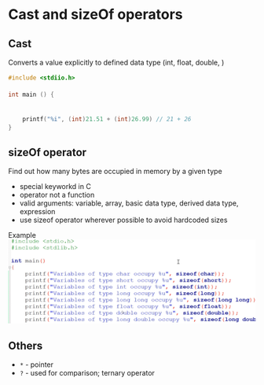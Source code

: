# Cast and sizeOf operators

## Cast

Converts a value explicitly to defined data type (int, float, double, )

```c
#include <stdiio.h>

int main () {


    printf("%i", (int)21.51 + (int)26.99) // 21 + 26
}

```

## sizeOf operator

Find out how many bytes are occupied in memory by a given type
- special keyworkd in C
- operator not a function
- valid arguments: variable, array, basic data type, derived data type, expression
- use sizeof operator wherever possible to avoid hardcoded sizes

Example
![sizeof-sample](./sizeof-sample.png)

## Others

- `*` - pointer
- `?` - used for comparison; ternary operator
